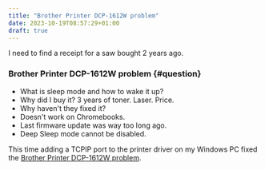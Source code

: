 ```yaml
---
title: "Brother Printer DCP-1612W problem"
date: 2023-10-19T08:57:29+01:00
draft: true
---
```

I need to find a receipt for a saw bought 2 years ago.

### Brother Printer DCP-1612W problem {#question}
+ What is sleep mode and how to wake it up?
+ Why did I buy it? 3 years of toner. Laser. Price.
+ Why haven't they fixed it?
+ Doesn't work on Chromebooks.
+ Last firmware update was way too long ago.
+ Deep Sleep mode cannot be disabled.

This time adding a TCPIP port to the printer driver on my Windows PC fixed the [Brother Printer DCP-1612W problem].

[Brother Printer DCP-1612W problem]: 
https://help.brother-usa.com/app/answers/detail/a_id/151825/~/unable-to-print-after-the-machine-has-entered-deep-sleep---windows
